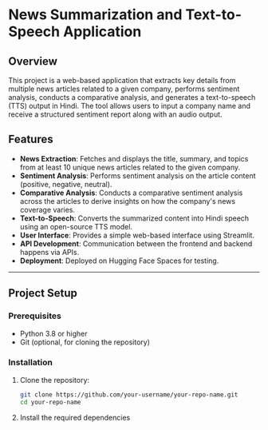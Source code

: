 # News Summarization and Text-to-Speech Application

## Overview
This project is a web-based application that extracts key details from multiple news articles related to a given company, performs sentiment analysis, conducts a comparative analysis, and generates a text-to-speech (TTS) output in Hindi. The tool allows users to input a company name and receive a structured sentiment report along with an audio output.

## Features
- **News Extraction**: Fetches and displays the title, summary, and topics from at least 10 unique news articles related to the given company.
- **Sentiment Analysis**: Performs sentiment analysis on the article content (positive, negative, neutral).
- **Comparative Analysis**: Conducts a comparative sentiment analysis across the articles to derive insights on how the company's news coverage varies.
- **Text-to-Speech**: Converts the summarized content into Hindi speech using an open-source TTS model.
- **User Interface**: Provides a simple web-based interface using Streamlit.
- **API Development**: Communication between the frontend and backend happens via APIs.
- **Deployment**: Deployed on Hugging Face Spaces for testing.

---

## Project Setup

### Prerequisites
- Python 3.8 or higher
- Git (optional, for cloning the repository)

### Installation
1. Clone the repository:
   ```bash
   git clone https://github.com/your-username/your-repo-name.git
   cd your-repo-name
2. Install the required dependencies
